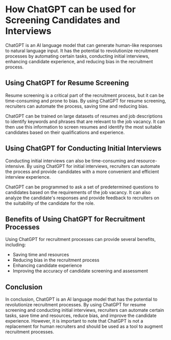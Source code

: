 How ChatGPT can be used for Screening Candidates and Interviews
=================================================================================================

ChatGPT is an AI language model that can generate human-like responses to natural language input. It has the potential to revolutionize recruitment processes by automating certain tasks, conducting initial interviews, enhancing candidate experience, and reducing bias in the recruitment process.

Using ChatGPT for Resume Screening
----------------------------------

Resume screening is a critical part of the recruitment process, but it can be time-consuming and prone to bias. By using ChatGPT for resume screening, recruiters can automate the process, saving time and reducing bias.

ChatGPT can be trained on large datasets of resumes and job descriptions to identify keywords and phrases that are relevant to the job vacancy. It can then use this information to screen resumes and identify the most suitable candidates based on their qualifications and experience.

Using ChatGPT for Conducting Initial Interviews
-----------------------------------------------

Conducting initial interviews can also be time-consuming and resource-intensive. By using ChatGPT for initial interviews, recruiters can automate the process and provide candidates with a more convenient and efficient interview experience.

ChatGPT can be programmed to ask a set of predetermined questions to candidates based on the requirements of the job vacancy. It can also analyze the candidate's responses and provide feedback to recruiters on the suitability of the candidate for the role.

Benefits of Using ChatGPT for Recruitment Processes
---------------------------------------------------

Using ChatGPT for recruitment processes can provide several benefits, including:

* Saving time and resources
* Reducing bias in the recruitment process
* Enhancing candidate experience
* Improving the accuracy of candidate screening and assessment

Conclusion
----------

In conclusion, ChatGPT is an AI language model that has the potential to revolutionize recruitment processes. By using ChatGPT for resume screening and conducting initial interviews, recruiters can automate certain tasks, save time and resources, reduce bias, and improve the candidate experience. However, it is important to note that ChatGPT is not a replacement for human recruiters and should be used as a tool to augment recruitment processes.
